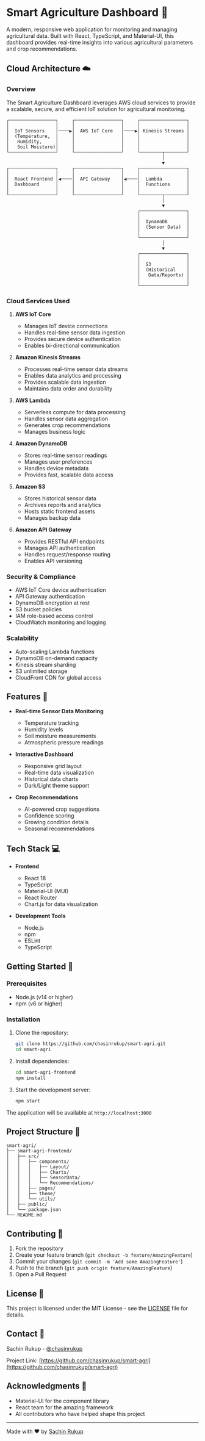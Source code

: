 # Smart Agriculture Dashboard 🌱

A modern, responsive web application for monitoring and managing agricultural data. Built with React, TypeScript, and Material-UI, this dashboard provides real-time insights into various agricultural parameters and crop recommendations.

## Cloud Architecture ☁️

### Overview
The Smart Agriculture Dashboard leverages AWS cloud services to provide a scalable, secure, and efficient IoT solution for agricultural monitoring.

```
┌─────────────────┐     ┌─────────────────┐     ┌─────────────────┐
│                 │     │                 │     │                 │
│  IoT Sensors    │────▶│  AWS IoT Core   │────▶│ Kinesis Streams │
│  (Temperature,  │     │                 │     │                 │
│   Humidity,     │     │                 │     │                 │
│   Soil Moisture)│     │                 │     │                 │
└─────────────────┘     └─────────────────┘     └────────┬────────┘
                                                         │
                                                         ▼
┌─────────────────┐     ┌─────────────────┐     ┌─────────────────┐
│                 │     │                 │     │                 │
│  React Frontend │◀────│  API Gateway    │◀────│  Lambda         │
│  Dashboard      │     │                 │     │  Functions      │
│                 │     │                 │     │                 │
└─────────────────┘     └─────────────────┘     └────────┬────────┘
                                                         │
                                                         ▼
                                                ┌─────────────────┐
                                                │                 │
                                                │  DynamoDB       │
                                                │  (Sensor Data)  │
                                                │                 │
                                                └─────────────────┘
                                                         │
                                                         ▼
                                                ┌─────────────────┐
                                                │                 │
                                                │  S3             │
                                                │  (Historical    │
                                                │   Data/Reports) │
                                                │                 │
                                                └─────────────────┘
```

### Cloud Services Used

1. **AWS IoT Core**
   - Manages IoT device connections
   - Handles real-time sensor data ingestion
   - Provides secure device authentication
   - Enables bi-directional communication

2. **Amazon Kinesis Streams**
   - Processes real-time sensor data streams
   - Enables data analytics and processing
   - Provides scalable data ingestion
   - Maintains data order and durability

3. **AWS Lambda**
   - Serverless compute for data processing
   - Handles sensor data aggregation
   - Generates crop recommendations
   - Manages business logic

4. **Amazon DynamoDB**
   - Stores real-time sensor readings
   - Manages user preferences
   - Handles device metadata
   - Provides fast, scalable data access

5. **Amazon S3**
   - Stores historical sensor data
   - Archives reports and analytics
   - Hosts static frontend assets
   - Manages backup data

6. **Amazon API Gateway**
   - Provides RESTful API endpoints
   - Manages API authentication
   - Handles request/response routing
   - Enables API versioning

### Security & Compliance
- AWS IoT Core device authentication
- API Gateway authentication
- DynamoDB encryption at rest
- S3 bucket policies
- IAM role-based access control
- CloudWatch monitoring and logging

### Scalability
- Auto-scaling Lambda functions
- DynamoDB on-demand capacity
- Kinesis stream sharding
- S3 unlimited storage
- CloudFront CDN for global access

## Features 🌟

- **Real-time Sensor Data Monitoring**
  - Temperature tracking
  - Humidity levels
  - Soil moisture measurements
  - Atmospheric pressure readings

- **Interactive Dashboard**
  - Responsive grid layout
  - Real-time data visualization
  - Historical data charts
  - Dark/Light theme support

- **Crop Recommendations**
  - AI-powered crop suggestions
  - Confidence scoring
  - Growing condition details
  - Seasonal recommendations

## Tech Stack 💻

- **Frontend**
  - React 18
  - TypeScript
  - Material-UI (MUI)
  - React Router
  - Chart.js for data visualization

- **Development Tools**
  - Node.js
  - npm
  - ESLint
  - TypeScript

## Getting Started 🚀

### Prerequisites

- Node.js (v14 or higher)
- npm (v6 or higher)

### Installation

1. Clone the repository:
   ```bash
   git clone https://github.com/chasinrukup/smart-agri.git
   cd smart-agri
   ```

2. Install dependencies:
   ```bash
   cd smart-agri-frontend
   npm install
   ```

3. Start the development server:
   ```bash
   npm start
   ```

The application will be available at `http://localhost:3000`

## Project Structure 📁

```
smart-agri/
├── smart-agri-frontend/
│   ├── src/
│   │   ├── components/
│   │   │   ├── Layout/
│   │   │   ├── Charts/
│   │   │   ├── SensorData/
│   │   │   └── Recommendations/
│   │   ├── pages/
│   │   ├── theme/
│   │   └── utils/
│   ├── public/
│   └── package.json
└── README.md
```

## Contributing 🤝

1. Fork the repository
2. Create your feature branch (`git checkout -b feature/AmazingFeature`)
3. Commit your changes (`git commit -m 'Add some AmazingFeature'`)
4. Push to the branch (`git push origin feature/AmazingFeature`)
5. Open a Pull Request

## License 📝

This project is licensed under the MIT License - see the [LICENSE](LICENSE) file for details.

## Contact 📧

Sachin Rukup - [@chasinrukup](https://github.com/chasinrukup)

Project Link: [https://github.com/chasinrukup/smart-agri](https://github.com/chasinrukup/smart-agri)

## Acknowledgments 🙏

- Material-UI for the component library
- React team for the amazing framework
- All contributors who have helped shape this project

---

Made with ❤️ by [Sachin Rukup](https://github.com/chasinrukup) 